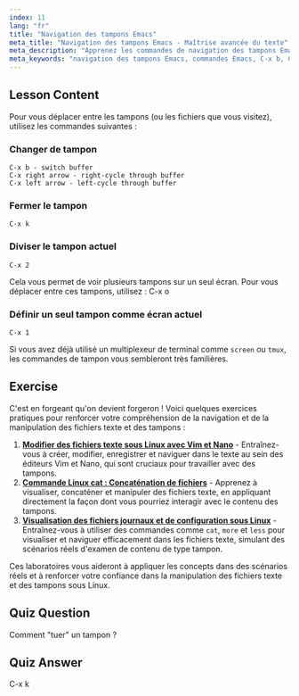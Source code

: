 ```yaml
---
index: 11
lang: "fr"
title: "Navigation des tampons Emacs"
meta_title: "Navigation des tampons Emacs - Maîtrise avancée du texte"
meta_description: "Apprenez les commandes de navigation des tampons Emacs. Basculez, fermez et divisez les tampons efficacement avec ce tutoriel Emacs convivial pour les débutants. Améliorez votre flux de travail !"
meta_keywords: "navigation des tampons Emacs, commandes Emacs, C-x b, C-x k, tutoriel Linux, guide Emacs, Emacs pour débutants"
---
```


## Lesson Content

Pour vous déplacer entre les tampons (ou les fichiers que vous visitez), utilisez les commandes suivantes :

### Changer de tampon

```
C-x b - switch buffer
C-x right arrow - right-cycle through buffer
C-x left arrow - left-cycle through buffer
```

### Fermer le tampon

```
C-x k
```

### Diviser le tampon actuel

```
C-x 2
```

Cela vous permet de voir plusieurs tampons sur un seul écran. Pour vous déplacer entre ces tampons, utilisez : C-x o

### Définir un seul tampon comme écran actuel

```
C-x 1
```

Si vous avez déjà utilisé un multiplexeur de terminal comme `screen` ou `tmux`, les commandes de tampon vous sembleront très familières.

## Exercise

C'est en forgeant qu'on devient forgeron ! Voici quelques exercices pratiques pour renforcer votre compréhension de la navigation et de la manipulation des fichiers texte et des tampons :

1. **[Modifier des fichiers texte sous Linux avec Vim et Nano](https://labex.io/fr/labs/comptia-edit-text-files-in-linux-with-vim-and-nano-591076)** - Entraînez-vous à créer, modifier, enregistrer et naviguer dans le texte au sein des éditeurs Vim et Nano, qui sont cruciaux pour travailler avec des tampons.
2. **[Commande Linux cat : Concaténation de fichiers](https://labex.io/fr/labs/linux-linux-cat-command-file-concatenating-210986)** - Apprenez à visualiser, concaténer et manipuler des fichiers texte, en appliquant directement la façon dont vous pourriez interagir avec le contenu des tampons.
3. **[Visualisation des fichiers journaux et de configuration sous Linux](https://labex.io/fr/labs/linux-viewing-log-and-configuration-files-in-linux-387914)** - Entraînez-vous à utiliser des commandes comme `cat`, `more` et `less` pour visualiser et naviguer efficacement dans les fichiers texte, simulant des scénarios réels d'examen de contenu de type tampon.

Ces laboratoires vous aideront à appliquer les concepts dans des scénarios réels et à renforcer votre confiance dans la manipulation des fichiers texte et des tampons sous Linux.

## Quiz Question

Comment "tuer" un tampon ?

## Quiz Answer

C-x k
